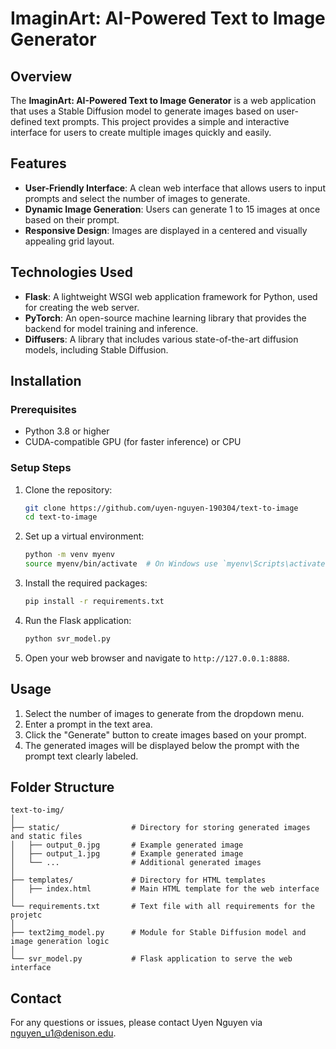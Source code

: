 # ImaginArt: AI-Powered Text to Image Generator

## Overview

The **ImaginArt: AI-Powered Text to Image Generator** is a web application that uses a Stable Diffusion model to generate images based on user-defined text prompts. This project provides a simple and interactive interface for users to create multiple images quickly and easily.

## Features

- **User-Friendly Interface**: A clean web interface that allows users to input prompts and select the number of images to generate.
- **Dynamic Image Generation**: Users can generate 1 to 15 images at once based on their prompt.
- **Responsive Design**: Images are displayed in a centered and visually appealing grid layout.

## Technologies Used

- **Flask**: A lightweight WSGI web application framework for Python, used for creating the web server.
- **PyTorch**: An open-source machine learning library that provides the backend for model training and inference.
- **Diffusers**: A library that includes various state-of-the-art diffusion models, including Stable Diffusion.
## Installation

### Prerequisites

- Python 3.8 or higher
- CUDA-compatible GPU (for faster inference) or CPU

### Setup Steps

1. Clone the repository:

   ```bash
   git clone https://github.com/uyen-nguyen-190304/text-to-image
   cd text-to-image
   ```

2. Set up a virtual environment:

   ```bash
   python -m venv myenv
   source myenv/bin/activate  # On Windows use `myenv\Scripts\activate`
   ```

3. Install the required packages:

   ```bash
   pip install -r requirements.txt
   ```

4. Run the Flask application:

   ```bash
   python svr_model.py
   ```

5. Open your web browser and navigate to `http://127.0.0.1:8888`.

## Usage

1. Select the number of images to generate from the dropdown menu.
2. Enter a prompt in the text area.
3. Click the "Generate" button to create images based on your prompt.
4. The generated images will be displayed below the prompt with the prompt text clearly labeled.

## Folder Structure

```
text-to-img/
│
├── static/                # Directory for storing generated images and static files
│   ├── output_0.jpg       # Example generated image
│   ├── output_1.jpg       # Example generated image
│   └── ...                # Additional generated images
│
├── templates/             # Directory for HTML templates
│   ├── index.html         # Main HTML template for the web interface
│
└── requirements.txt       # Text file with all requirements for the projetc
│
├── text2img_model.py      # Module for Stable Diffusion model and image generation logic
│
└── svr_model.py           # Flask application to serve the web interface
```

## **Contact**
For any questions or issues, please contact Uyen Nguyen via [nguyen_u1@denison.edu](mailto:nguyen_u1@denison.edu).